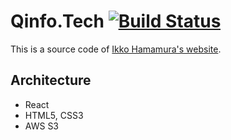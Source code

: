 # Qinfo.Tech [![Build Status](https://travis-ci.org/ikkoham/ikkoham.github.io.svg?branch=master)](https://travis-ci.org/ikkoham/ikkoham.github.io)

This is a source code of [Ikko Hamamura's website](https://qinfo.tech).

## Architecture

- React
- HTML5, CSS3
- AWS S3

